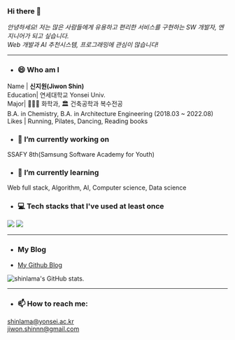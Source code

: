 ### Hi there 👋
*안녕하세요! 저는 많은 사람들에게 유용하고 편리한 서비스를 구현하는 SW 개발자, 엔지니어가 되고 싶습니다.  
Web 개발과 AI 추천시스템, 프로그래밍에 관심이 많습니다!*  

---
- ### 😄 Who am I
Name | **신지원(Jiwon Shin)**  
Education| 연세대학교 Yonsei Univ.  
Major| 👩🏻‍🔬 화학과, 🏛 건축공학과 복수전공  
B.A. in Chemistry, B.A. in Architecture Engineering (2018.03 ~ 2022.08)  
Likes | Running, Pilates, Dancing, Reading books    
    
      
- ### 🔭 I’m currently working on  
SSAFY 8th(Samsung Software Academy for Youth)  
  
    
- ### 🌱 I’m currently learning   
Web full stack, Algorithm, AI, Computer science, Data science   

  
- ### 💻 Tech stacks that I've used at least once  
<img src="https://img.shields.io/badge/Python-3766AB?style=flat-square&logo=Python&logoColor=white"/></a> 
<img src="https://img.shields.io/badge/html5-E34F26?style=for-the-badge&logo=html5&logoColor=white">
  
---

- ### My Blog
- [My Github Blog](https://shinlama.github.io/CV/)

![shinlama's GitHub stats](https://github-readme-stats.vercel.app/api?username=shinlama&theme=buefy&show_icons=true). 

---
- ### 📫 How to reach me:    
shinlama@yonsei.ac.kr  
jiwon.shinnn@gmail.com  
